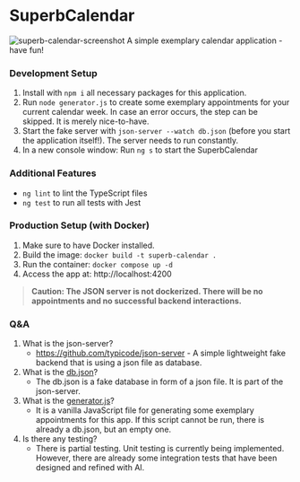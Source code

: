 # SuperbCalendar
![superb-calendar-screenshot](https://github.com/user-attachments/assets/e741daed-c2ff-4f88-894b-f990c1f82473)
A simple exemplary calendar application - have fun!

### Development Setup

1. Install with `npm i` all necessary packages for this application.
2. Run `node generator.js` to create some exemplary appointments for your current calendar week. In case an error occurs, the step can be skipped. It is merely nice-to-have.
3. Start the fake server with `json-server --watch db.json` (before you start the application itself!). The server needs to run constantly.
4. In a new console window: Run `ng s` to start the SuperbCalendar

### Additional Features

- `ng lint` to lint the TypeScript files
- `ng test` to run all tests with Jest 

### Production Setup (with Docker)
1. Make sure to have Docker installed.
2. Build the image: `docker build -t superb-calendar .`
3. Run the container: `docker compose up -d`
4. Access the app at: http://localhost:4200

> **Caution: The JSON server is not dockerized. There will be no appointments and no successful backend interactions.**

### Q&A

1. What is the json-server?
   - https://github.com/typicode/json-server - A simple lightweight fake backend that is using a json file as database.
2. What is the [db.json](db.json)?
   - The db.json is a fake database in form of a json file. It is part of the json-server.
3. What is the [generator.js](generator.js)?
   - It is a vanilla JavaScript file for generating some exemplary appointments for this app. If this script cannot be run, there is already a db.json, but an empty one.
4. Is there any testing?
   - There is partial testing. Unit testing is currently being implemented. However, there are already some integration tests that have been designed and refined with AI.

